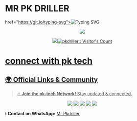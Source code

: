 # MR PK DRILLER
href="https://git.io/typing-svg"><img src="https://readme-typing-svg.demolab.com?font=Jersey+20+Charted&size=30&pause=1000&color=F71515&width=435&lines=BOT+100%25+LEGIT" alt="Typing SVG" /></a>   
            
<p align="center"> 
<up A young 20yrs old who is passionate in programming/codding ❤️</u>
</p>
<p align="center">
<img src="https://files.catbox.moe/n7z1gk.jpg"/>       
<p align="center">
  <a href="https://git.io/typing-svg"><img src="https://readme-typing-

---
</a>
 <p align="center"><img src="https://profile-counter.glitch.me/{Itxxwasi}/count.svg" alt="pkdriller:: Visitor's Count" /></p>

#  connect with pk tech

## 🌍 **Official Links & Community**  

> 🔥 **Join the pk-tech Network!** Stay updated & connected.  
<p align="center">
  <a href="https://whatsapp.com/channel/0029Vad7YNyJuyA77CtIPX0x">
    <img src="https://img.shields.io/badge/WhatsApp-Channel-25D366?style=for-the-badge&logo=whatsapp&logoColor=white">
  </a>
  <a href="https://www.instagram.com/pk_tech01?igsh=MTM0Y2p3ZHpxMXZraA==">
    <img src="https://img.shields.io/badge/Instagram-Follow-E4405F?style=for-the-badge&logo=instagram&logoColor=white">
  </a>
  <a href="https://www.facebook.com/profile.php?id=100091580206517">
    <img src="https://img.shields.io/badge/Facebook-Profile-1877F2?style=for-the-badge&logo=facebook&logoColor=white">
  </a>
  <a href="https://www.youtube.com/@Pktech-1911">
    <img src="https://img.shields.io/badge/YouTube-Subscribe-FF0000?style=for-the-badge&logo=youtube&logoColor=white">
  </a>
  <a href="https://t.me/pkxmdbotuser_bot">
    <img src="https://img.shields.io/badge/Telegram-Bot-0088CC?style=for-the-badge&logo=telegram&logoColor=white">
  </a>
  
</p>

📞 **Contact on WhatsApp:** [Mr Pkdriller](https://wa.me/254785392165)
